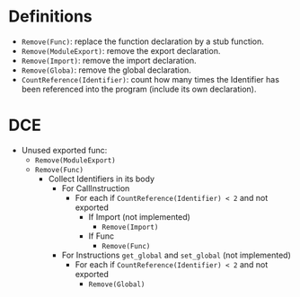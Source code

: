 # Definitions

- `Remove(Func)`: replace the function declaration by a stub function.
- `Remove(ModuleExport)`: remove the export declaration.
- `Remove(Import)`: remove the import declaration.
- `Remove(Globa)`: remove the global declaration.
- `CountReference(Identifier)`: count how many times the Identifier has been referenced into the program (include its own declaration).

# DCE

- Unused exported func:
  - `Remove(ModuleExport)`
  - `Remove(Func)`
    - Collect Identifiers in its body
        - For CallInstruction
          - For each if `CountReference(Identifier) < 2` and not exported
            - If Import (not implemented)
              - `Remove(Import)`
            - If Func
              - `Remove(Func)`
        - For Instructions `get_global` and `set_global` (not implemented)
          - For each if `CountReference(Identifier) < 2` and not exported
            - `Remove(Global)`
